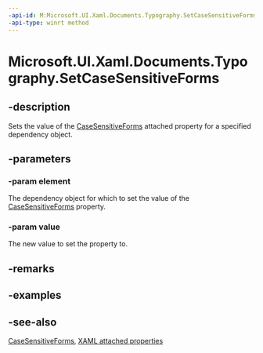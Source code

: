 ```yaml
---
-api-id: M:Microsoft.UI.Xaml.Documents.Typography.SetCaseSensitiveForms(Microsoft.UI.Xaml.DependencyObject,System.Boolean)
-api-type: winrt method
---
```


<!-- Method syntax
public void SetCaseSensitiveForms(Windows.UI.Xaml.DependencyObject element, System.Boolean value)
-->

# Microsoft.UI.Xaml.Documents.Typography.SetCaseSensitiveForms

## -description
Sets the value of the [CaseSensitiveForms](typography_casesensitiveforms.md) attached property for a specified dependency object.

## -parameters
### -param element
The dependency object for which to set the value of the [CaseSensitiveForms](typography_casesensitiveforms.md) property.

### -param value
The new value to set the property to.

## -remarks

## -examples

## -see-also

[CaseSensitiveForms](typography_casesensitiveforms.md), [XAML attached properties](/windows/uwp/xaml-platform/attached-properties-overview)
